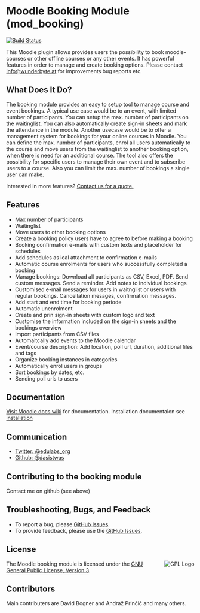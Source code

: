# Moodle Booking Module (mod_booking)

[![Build Status](https://secure.travis-ci.org/dasistwas/moodle-mod_booking.png)](https://travis-ci.org/dasistwas/moodle-mod_booking/)


This Moodle plugin allows provides users the possibility to book moodle-courses or other offline courses or any other events. It 
has powerful features in order to manage and create booking options. 
Please contact info@wunderbyte.at for improvements bug reports etc.

## What Does It Do?

The booking module provides an easy to setup tool to manage course and event bookings. A typical use case would be to an event, with limited number of participants. You can setup the max. number of participants on the waitinglist. You can also automatically create sign-in sheets and mark the attendance in the module. 
Another usecase would be to offer a management system for bookings for your online courses in Moodle. You can define the max. number of participants, enrol all users automatically to the course and move users from the waitinglist to another booking option, when there is need for an additional course.
The tool also offers the possibility for specific users to manage their own event and to subscribe users to a course. Also you can limit the max. number of bookings a single user can make.

Interested in more features? [Contact us for a quote.](mailto:info@wunderbyte.at)

## Features
+ Max number of participants
+ Waitinglist
+ Move users to other booking options
+ Create a booking policy users have to agree to before making a booking
+ Booking confirmation e-mails with custom texts and placeholder for schedules
+ Add schedules as ical attachment to confirmation e-mails
+ Automatic course enrolments for users who successfully completed a booking
+ Manage bookings: Download all participants as CSV, Excel, PDF. Send custom messages. Send a reminder. Add notes to individual bookings
+ Customised e-mail messages for users in waitnglist or users with regular bookings. Cancellation mesages, confirmation messages.
+ Add start and end time for booking periode
+ Automatic unenrolment
+ Create and prin sign-in sheets with custom logo and text
+ Customise the information included on the sign-in sheets and the bookings overview
+ Import participants from CSV files
+ Automaitcally add events to the Moodle calendar
+ Event/course description: Add location, poll url, duration, additional files and tags
+ Organize booking instances in categories
+ Automatically enrol users in groups
+ Sort bookings by dates, etc.
+ Sending poll urls to users


## Documentation
[Visit Moodle docs wiki](http://docs.moodle.org/22/en/Booking_module) for documentation. Installation documentaion see [installation](https://docs.moodle.org/35/en/Installing_plugins)

## Communication
+ [Twitter: @edulabs_org](https://twitter.com/edulabs_org)
+ [Github: @dasistwas](https://github.com/dasistwas)

## Contributing to the booking module

Contact me on github (see above)

## Troubleshooting, Bugs, and Feedback
+ To report a bug, please [GitHub Issues](https://github.com/dasistwas/moodle-mod_booking/issues).
+ To provide feedback, please use the [GitHub Issues](https://github.com/dasistwas/moodle-mod_booking/issues).

## License
<a href="https://docs.moodle.org/dev/License" target="_blank"><img src="https://upload.wikimedia.org/wikipedia/commons/thumb/9/93/GPLv3_Logo.svg/220px-GPLv3_Logo.svg.png" alt="GPL Logo" align="right"></a>  The Moodle booking module is licensed under the [GNU General Public License, Version 3](http://www.gnu.org/licenses/gpl-3.0.html).



## Contributors
Main contributers are David Bogner and Andraž Prinčič and many others.